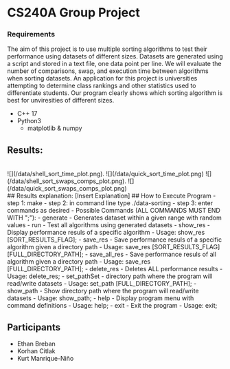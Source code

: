 # CS240A Group Project
### Requirements
The aim of this project is to use multiple sorting algorithms to test their performance using datasets of different sizes. Datasets are generated using a script and stored in a text file, one data point per line. We will evaluate the number of comparisons, swap, and execution time between algorithms when sorting datasets. An application for this project is universities attempting to determine class rankings and other statistics used to differentiate students. Our program clearly shows which sorting algorithm is best for unviresities of different sizes.
- C++ 17
- Python3
  - matplotlib & numpy

## Results:
</br> 
 ![](/data/shell_sort_time_plot.png).        ![](/data/quick_sort_time_plot.png)
 ![](/data/shell_sort_swaps_comps_plot.png). ![](/data/quick_sort_swaps_comps_plot.png)
 </br>
## Results explanation:
  [Insert Explanation]
## How to Execute Program
- step 1: make
- step 2: in command line type ./data-sorting
- step 3: enter commands as desired
- Possible Commands (ALL COMMANDS MUST END WITH ";"):
  - generate - Generates dataset within a given range with random values
    - run - Test all algorithms using generated datasets
  - show_res - Display performance resuls of a specific algorithm
    - Usage: show_res [SORT_RESULTS_FLAG];
  - save_res - Save performance resuls of a specific algorithm given a directory path
    - Usage: save_res [SORT_RESULTS_FLAG] [FULL_DIRECTORY_PATH];
  - save_all_res - Save performance resuls of all algorithm given a directory path
    - Usage: save_res [FULL_DIRECTORY_PATH];
  - delete_res - Deletes ALL performance results
    - Usage: delete_res;
  - set_pathSet - directory path where the program will read/write datasets
    - Usage: set_path [FULL_DIRECTORY_PATH];
  - show_path - Show directory path where the program will read/write datasets
    - Usage: show_path;
  - help - Display program menu with command definitions
    - Usage: help;
  - exit - Exit the program
    - Usage: exit;

## Participants
- Ethan Breban 
- Korhan Citlak 
- Kurt Manrique-Niño
